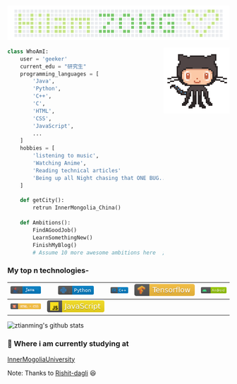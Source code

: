 <!---
Please consider starring the repo if you find this useful in any manner
or use it. It helps me a lot.
如果您觉得对您有用的话，请不要吝啬您手中的星星。
-->
<a href="https://github.com/ztianming"><img src="https://github.com/ztianming/ztianming/blob/master/images/header_image.png" width="900"></a>

<img align='right' src='https://github.com/ztianming/ztianming/blob/master/images/octocat-anime.gif' width='150"'>

```python
class WhoAmI:
    user = 'geeker'
    current_edu = "研究生"
    programming_languages = [
        'Java',
        'Python',
        'C++',
        'C',
        'HTML',
        'CSS',
        'JavaScript',
        ...
    ]
    hobbies = [
        'listening to music',
        'Watching Anime',
        'Reading technical articles'
        'Being up all Night chasing that ONE BUG...'
    ]

    def getCity():
        retrun InnerMongolia_China()

    def Ambitions():
        FindAGoodJob()
        LearnSomethingNew()
        FinishMyBlog()
        # Assume 10 more awesome ambitions here  ;)
```
### My top n technologies-

|![](https://github.com/ztianming/ztianming/blob/master/badges/java.png)|![](https://github.com/ztianming/ztianming/blob/master/badges/python.png)|![](https://github.com/ztianming/ztianming/blob/master/badges/c++.png)|![](https://github.com/ztianming/ztianming/blob/master/badges/tensorflow.svg) | ![](https://github.com/ztianming/ztianming/blob/master/badges/android.png) |
|---|---|---|---|---|
|![](https://github.com/ztianming/ztianming/blob/master/badges/html.png) | ![](https://github.com/ztianming/ztianming/blob/master/badges/javascript.svg)| | | |


![ztianming's github stats](https://github-readme-stats.vercel.app/api?username=ztianming&hide=[%22issues%22]&show_icons=true)

### 💼 Where i am currently studying at
[InnerMogoliaUniversity](https://www.imu.edu.cn/)

Note: Thanks to [Rishit-dagli](https://github.com/Rishit-dagli/) :laughing:
<!--
**ztianming/ztianming** is a ✨ _special_ ✨ repository because its `README.md` (this file) appears on your GitHub profile.
### Hi there 👋
Here are some ideas to get you started:

- 🔭 I’m currently working on ...
- 🌱 I’m currently learning ...
- 👯 I’m looking to collaborate on ...
- 🤔 I’m looking for help with ...
- 💬 Ask me about ...
- 📫 How to reach me: ...
- 😄 Pronouns: ...
- ⚡ Fun fact: ...
-->
